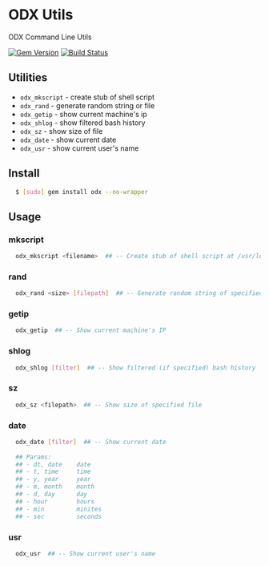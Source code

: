 # ODX Utils

ODX Command Line Utils

[![Gem Version](https://badge.fury.io/rb/odx.svg)](http://badge.fury.io/rb/odx)
[![Build Status](https://travis-ci.org/Rogaven/odx-utils.svg?branch=master)](https://travis-ci.org/Rogaven/odx-utils)

## Utilities

- `odx_mkscript` - create stub of shell script
- `odx_rand` - generate random string or file
- `odx_getip` - show current machine's ip
- `odx_shlog` - show filtered bash history
- `odx_sz` - show size of file 
- `odx_date` - show current date
- `odx_usr` - show current user's name

## Install

```bash
  $ [sudo] gem install odx --no-wrapper
```

## Usage

### mkscript
```bash 
  odx_mkscript <filename>  ## -- Create stub of shell script at /usr/local/bin
``` 

### rand
```bash 
  odx_rand <size> [filepath]  ## -- Generate random string of specified size
``` 

### getip
```bash 
  odx_getip  ## -- Show current machine's IP
``` 

### shlog
```bash 
  odx_shlog [filter]  ## -- Show filtered (if specified) bash history
``` 

### sz
```bash 
  odx_sz <filepath>  ## -- Show size of specified file
``` 

### date
```bash 
  odx_date [filter]  ## -- Show current date
  
  ## Params:
  ## - dt, date    date 
  ## - t, time     time
  ## - y, year     year
  ## - m, month    month
  ## - d, day      day
  ## - hour        hours
  ## - min         minites
  ## - sec         seconds
``` 

### usr
```bash 
  odx_usr  ## -- Show current user's name 
``` 
